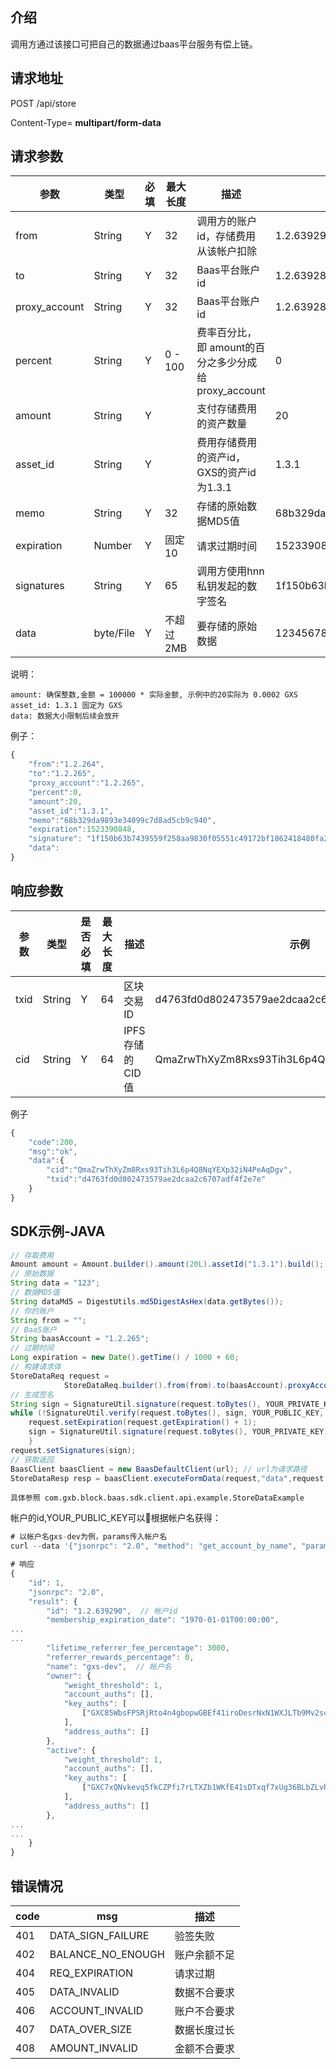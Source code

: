 ## 介绍

调用方通过该接口可把自己的数据通过baas平台服务有偿上链。

## 请求地址

POST /api/store

Content-Type= **multipart/form-data**

## 请求参数

| 参数 | 类型 | 必填 | 最大长度 | 描述 | 示例 |
| --- | --- | --- | --- | --- | --- |
| from | String | Y | 32 | 调用方的账户id，存储费用从该帐户扣除 | 1.2.639290 |
| to | String | Y | 32 | Baas平台账户id | 1.2.639287 |
| proxy\_account | String | Y | 32 | Baas平台账户id | 1.2.639287 |
| percent | String | Y | 0 - 100 | 费率百分比，即 amount的百分之多少分成给proxy\_account | 0 |
| amount | String | Y |  | 支付存储费用的资产数量 | 20 |
| asset\_id | String | Y |  | 费用存储费用的资产id， GXS的资产id为1.3.1 | 1.3.1 |
| memo | String | Y | 32 | 存储的原始数据MD5值 | 68b329da9893e34099c7d8ad5cb9c940 |
| expiration | Number | Y | 固定10 | 请求过期时间 | 1523390848 |
| signatures | String | Y | 65 | 调用方使用hnn私钥发起的数字签名 | 1f150b63b7439559f258aa9830f05551c49172bf1862418480fa261e7456dda8d67f08c2c6e86f716 |
| data | byte/File | Y | 不超过2MB | 要存储的原始数据 | 12345678asdfg\(\)\_:&lt;&gt;!@\#$%^&\*=-';\" ' |

说明：

```
amount: 确保整数,金额 = 100000 * 实际金额, 示例中的20实际为 0.0002 GXS
asset_id: 1.3.1 固定为 GXS 
data: 数据大小限制后续会放开
```

例子：

```js
{
    "from":"1.2.264",
    "to":"1.2.265",
    "proxy_account":"1.2.265",
    "percent":0,
    "amount":20,
    "asset_id":"1.3.1",
    "memo":"68b329da9893e34099c7d8ad5cb9c940",
    "expiration":1523390848,
    "signature": "1f150b63b7439559f258aa9830f05551c49172bf1862418480fa261e7456dda8d67f08c2c6e86f716",
    "data":
}
```

## 响应参数

| 参数 | 类型 | 是否必填 | 最大长度 | 描述 | 示例 |
| --- | --- | --- | --- | --- | --- |
| txid | String | Y | 64 | 区块交易ID | d4763fd0d802473579ae2dcaa2c6707adf4f2e7e |
| cid | String | Y | 64 | IPFS存储的CID值 | QmaZrwThXyZm8Rxs93Tih3L6p4Q8NqYEXp32iN4PeAqDgv |

例子

```js
{
    "code":200,
    "msg":"ok",
    "data":{
        "cid":"QmaZrwThXyZm8Rxs93Tih3L6p4Q8NqYEXp32iN4PeAqDgv",
        "txid":"d4763fd0d802473579ae2dcaa2c6707adf4f2e7e"
    }
}
```

## SDK示例-JAVA

```java
// 存取费用
Amount amount = Amount.builder().amount(20L).assetId("1.3.1").build();
// 原始数据
String data = "123";
// 数据MD5值
String dataMd5 = DigestUtils.md5DigestAsHex(data.getBytes());
// 你的账户
String from = "";
// BaaS账户
String baasAccount = "1.2.265";
// 过期时间
Long expiration = new Date().getTime() / 1000 + 60;
// 构建请求体
StoreDataReq request =
            StoreDataReq.builder().from(from).to(baasAccount).proxyAccount(baasAccount).amount(amount).percent(0).memo(dataMd5).expiration(expiration).data(data.getBytes()).build();
// 生成签名
String sign = SignatureUtil.signature(request.toBytes(), YOUR_PRIVATE_KEY);
while (!SignatureUtil.verify(request.toBytes(), sign, YOUR_PUBLIC_KEY, true)) { // 签名需要校验位判断 符合条件输出
    request.setExpiration(request.getExpiration() + 1);
    sign = SignatureUtil.signature(request.toBytes(), YOUR_PRIVATE_KEY);
    }
request.setSignatures(sign);
// 获取返回
BaasClient baasClient = new BaasDefaultClient(url); // url为请求路径
StoreDataResp resp = baasClient.executeFormData(request,"data",request.getData());
```

```
具体参照 com.gxb.block.baas.sdk.client.api.example.StoreDataExample
```

帐户的id,YOUR\_PUBLIC\_KEY可以根据帐户名获得：

```js
# 以帐户名gxs-dev为例，params传入帐户名
curl --data '{"jsonrpc": "2.0", "method": "get_account_by_name", "params": ["gxs-dev"], "id": 1}' https://node1.gxb.io

# 响应
{
    "id": 1,
    "jsonrpc": "2.0",
    "result": {
        "id": "1.2.639290",  // 帐户id
        "membership_expiration_date": "1970-01-01T00:00:00",
...
...
        "lifetime_referrer_fee_percentage": 3000,
        "referrer_rewards_percentage": 0,
        "name": "gxs-dev",  // 帐户名
        "owner": {
            "weight_threshold": 1,
            "account_auths": [],
            "key_auths": [
                ["GXC85WbsFPSRjRto4n4gbopwGBEf41iroDesrNxN1WXJLTb9Mv2sc", 1]
            ],
            "address_auths": []
        },
        "active": {
            "weight_threshold": 1,
            "account_auths": [],
            "key_auths": [
                ["GXC7xQNvkevq5fkCZPfi7rLTXZb1WKfE41sDTxqf7xUg36BLbZLvh", 1] // 活跃权限公钥
            ],
            "address_auths": []
        },
...
...
    }
}
```

## 

## 错误情况

| code | msg | 描述 |
| --- | --- | --- |
| 401 | DATA\_SIGN\_FAILURE | 验签失败 |
| 402 | BALANCE\_NO\_ENOUGH | 账户余额不足 |
| 404 | REQ\_EXPIRATION | 请求过期 |
| 405 | DATA\_INVALID | 数据不合要求 |
| 406 | ACCOUNT\_INVALID | 账户不合要求 |
| 407 | DATA\_OVER\_SIZE | 数据长度过长 |
| 408 | AMOUNT\_INVALID | 金额不合要求 |



